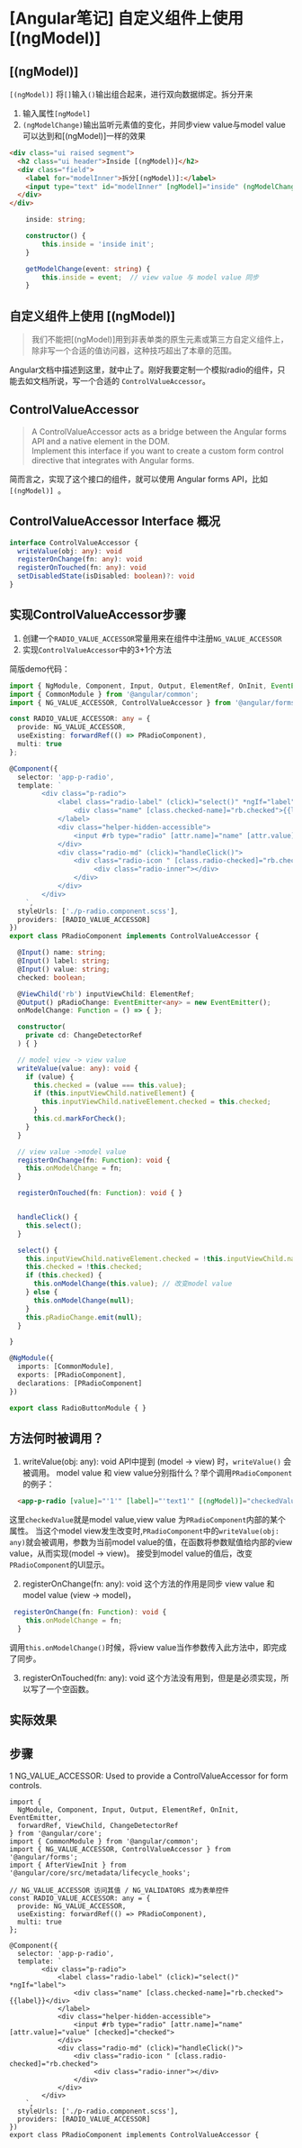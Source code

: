 # [Angular笔记] 自定义组件上使用 [(ngModel)] 


## [(ngModel)]
`[(ngModel)]` 将`[]`输入`()`输出组合起来，进行双向数据绑定。拆分开来
1. 输入属性`[ngModel]`
2. `(ngModelChange)`输出监听元素值的变化，并同步view value与model value
可以达到和[(ngModel)]一样的效果
```html
<div class="ui raised segment">
  <h2 class="ui header">Inside [(ngModel)]</h2>
  <div class="field">
    <label for="modelInner">拆分[(ngModel)]:</label>
    <input type="text" id="modelInner" [ngModel]="inside" (ngModelChange)="getModelChange($event)">
  </div>
</div>
```
```typescript
    inside: string;

    constructor() {
        this.inside = 'inside init';
    }

    getModelChange(event: string) {
        this.inside = event;  // view value 与 model value 同步
    }
```

## 自定义组件上使用 [(ngModel)] 
> 我们不能把[(ngModel)]用到非表单类的原生元素或第三方自定义组件上，除非写一个合适的值访问器，这种技巧超出了本章的范围。

Angular文档中描述到这里，就中止了。刚好我要定制一个模拟radio的组件，只能去如文档所说，写一个合适的 `ControlValueAccessor`。


## ControlValueAccessor
> A ControlValueAccessor acts as a bridge between the Angular forms API and a native element in the DOM.  
Implement this interface if you want to create a custom form control directive that integrates with Angular forms.  

简而言之，实现了这个接口的组件，就可以使用  Angular forms API，比如`[(ngModel)] `。


## ControlValueAccessor Interface 概况
```typescript
interface ControlValueAccessor { 
  writeValue(obj: any): void
  registerOnChange(fn: any): void
  registerOnTouched(fn: any): void
  setDisabledState(isDisabled: boolean)?: void
}
```
## 实现ControlValueAccessor步骤
1. 创建一个`RADIO_VALUE_ACCESSOR`常量用来在组件中注册`NG_VALUE_ACCESSOR`
2. 实现`ControlValueAccessor`中的3+1个方法

简版demo代码：
```typescript
import { NgModule, Component, Input, Output, ElementRef, OnInit, EventEmitter, forwardRef, ViewChild, ChangeDetectorRef } from '@angular/core';
import { CommonModule } from '@angular/common';
import { NG_VALUE_ACCESSOR, ControlValueAccessor } from '@angular/forms';

const RADIO_VALUE_ACCESSOR: any = {
  provide: NG_VALUE_ACCESSOR,
  useExisting: forwardRef(() => PRadioComponent),
  multi: true
};

@Component({
  selector: 'app-p-radio',
  template: `
        <div class="p-radio">
            <label class="radio-label" (click)="select()" *ngIf="label">
                <div class="name" [class.checked-name]="rb.checked">{{label}}</div>
            </label>
            <div class="helper-hidden-accessible">
                <input #rb type="radio" [attr.name]="name" [attr.value]="value" [checked]="checked">
            </div>
            <div class="radio-md" (click)="handleClick()">
                <div class="radio-icon " [class.radio-checked]="rb.checked">
                     <div class="radio-inner"></div>
                </div>
            </div>
        </div>
    `,
  styleUrls: ['./p-radio.component.scss'],
  providers: [RADIO_VALUE_ACCESSOR]
})
export class PRadioComponent implements ControlValueAccessor {

  @Input() name: string;
  @Input() label: string;
  @Input() value: string;
  checked: boolean;

  @ViewChild('rb') inputViewChild: ElementRef;
  @Output() pRadioChange: EventEmitter<any> = new EventEmitter();
  onModelChange: Function = () => { };

  constructor(
    private cd: ChangeDetectorRef
  ) { }

  // model view -> view value
  writeValue(value: any): void {
    if (value) {
      this.checked = (value === this.value);
      if (this.inputViewChild.nativeElement) {
        this.inputViewChild.nativeElement.checked = this.checked;
      }
      this.cd.markForCheck();
    }
  }

  // view value ->model value
  registerOnChange(fn: Function): void {
    this.onModelChange = fn;
  }

  registerOnTouched(fn: Function): void { }


  handleClick() {
    this.select();
  }

  select() {
    this.inputViewChild.nativeElement.checked = !this.inputViewChild.nativeElement.checked;
    this.checked = !this.checked;
    if (this.checked) {
      this.onModelChange(this.value); // 改变model value
    } else {
      this.onModelChange(null);
    }
    this.pRadioChange.emit(null);
  }

}

@NgModule({
  imports: [CommonModule],
  exports: [PRadioComponent],
  declarations: [PRadioComponent]
})

export class RadioButtonModule { }
```

## 方法何时被调用？

1. writeValue(obj: any): void
API中提到 (model -> view) 时，`writeValue()` 会被调用。
model value 和 view value分别指什么？举个调用`PRadioComponent`的例子：
```html
  <app-p-radio [value]="'1'" [label]="'text1'" [(ngModel)]="checkedValue"></app-p-radio>
```
这里`checkedValue`就是model value,view value 为`PRadioComponent`内部的某个属性。
当这个model view发生改变时,`PRadioComponent`中的`writeValue(obj: any)`就会被调用，参数为当前model value的值，在函数将参数赋值给内部的view value，从而实现(model -> view)。
接受到model value的值后，改变`PRadioComponent`的UI显示。


2. registerOnChange(fn: any): void
这个方法的作用是同步 view value 和 model value (view -> model)，

```typescript
 registerOnChange(fn: Function): void {
    this.onModelChange = fn;
  }
```
调用`this.onModelChange()`时候，将view value当作参数传入此方法中，即完成了同步。


3. registerOnTouched(fn: any): void
这个方法没有用到，但是是必须实现，所以写了一个空函数。

## 实际效果





## 步骤
1   NG_VALUE_ACCESSOR: Used to provide a ControlValueAccessor for form controls.
```
import {
  NgModule, Component, Input, Output, ElementRef, OnInit, EventEmitter,
  forwardRef, ViewChild, ChangeDetectorRef
} from '@angular/core';
import { CommonModule } from '@angular/common';
import { NG_VALUE_ACCESSOR, ControlValueAccessor } from '@angular/forms';
import { AfterViewInit } from '@angular/core/src/metadata/lifecycle_hooks';

// NG_VALUE_ACCESSOR 访问其值 / NG_VALIDATORS 成为表单控件
const RADIO_VALUE_ACCESSOR: any = {
  provide: NG_VALUE_ACCESSOR,
  useExisting: forwardRef(() => PRadioComponent),
  multi: true
};

@Component({
  selector: 'app-p-radio',
  template: `
        <div class="p-radio">
            <label class="radio-label" (click)="select()" *ngIf="label">
                <div class="name" [class.checked-name]="rb.checked">{{label}}</div>
            </label>
            <div class="helper-hidden-accessible">
                <input #rb type="radio" [attr.name]="name" [attr.value]="value" [checked]="checked">
            </div>
            <div class="radio-md" (click)="handleClick()">
                <div class="radio-icon " [class.radio-checked]="rb.checked">
                     <div class="radio-inner"></div>
                </div>
            </div>
        </div>
    `,
  styleUrls: ['./p-radio.component.scss'],
  providers: [RADIO_VALUE_ACCESSOR]
})
export class PRadioComponent implements ControlValueAccessor {
```
